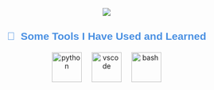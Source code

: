 <p align="center">
  <img src="https://capsule-render.vercel.app/api?text=Eyooo!🌊&animation=fadeIn&type=waving&color=gradient&height=120" />
</p>

<h2 align="center" style="font-family: 'Arial', sans-serif; color: #4A90E2;">
  🚀 &nbsp;Some Tools I Have Used and Learned
</h2>

<div align="center" style="display: flex; justify-content: center; gap: 20px; margin-top: 20px; animation: fadeIn 2s;">
  <img src="https://cdn.jsdelivr.net/gh/devicons/devicon/icons/python/python-original.svg" alt="python" width="60" height="60"/>
  <img src="https://cdn.jsdelivr.net/gh/devicons/devicon/icons/vscode/vscode-original.svg" alt="vscode" width="60" height="60"/>
  <img src="https://cdn.jsdelivr.net/gh/devicons/devicon/icons/bash/bash-original.svg" alt="bash" width="60" height="60"/>
</div>
